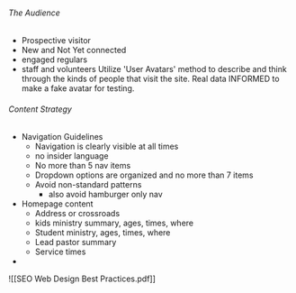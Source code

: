 ###### The Audience
- Prospective visitor
- New and Not Yet connected
- engaged regulars
- staff and volunteers
Utilize 'User Avatars' method to describe and think through the kinds of people that visit the site. Real data INFORMED to make a fake avatar for testing.
###### Content Strategy
- Navigation Guidelines
	- Navigation is clearly visible at all times
	- no insider language
	- No more than 5 nav items
	- Dropdown options are organized and no more than 7 items
	- Avoid non-standard patterns
		- also avoid hamburger only nav
- Homepage content
	- Address or crossroads
	- kids ministry summary, ages, times, where
	- Student ministry, ages, times, where
	- Lead pastor summary
	- Service times
- 








![[SEO Web Design Best Practices.pdf]]
